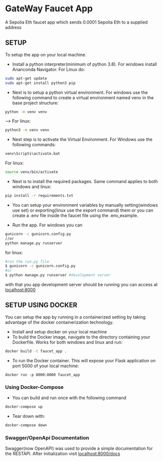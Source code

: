 # GateWay Faucet App

A Sepolia Eth faucet app which sends 0.0001 Sepolia Eth to a supplied address

## SETUP
To setup the app on your local machine.

* Install a python interpreter(minimum of python 3.8). For windows install Ananconda Navigator. For Linux do:
```bash
sudo apt-get update
sudo apt-get install python3 pip
```

* Next is to setup a python virtual environment. For windows use the following command to create a virtual environment named venv in the base project structure:
```cmd
python -m venv venv
```
--> For linux:
```bash
python3 -m venv venv
```

* Next step is to activate the Virtual Environment. For Windows use the following commands:
```cmd
venv\Scripts\activate.bat
```
For linux:
```bash
source venv/bin/activate
```

* Next is to install the required packages. Same command applies to both windows and linux:
```bash
pip install -r requirements.txt
```

* You can setup your environment variables by manually setting(windows use set) or exporting(linux use the export command) them or you can create a .env file inside the faucet file using the .env_example.


* Run the app. For windows you can
```cmd
gunicorn -c gunicorn.config.py
//or
python manage.py runserver
```
for linux:
```bash
#run the run.py file
$ gunicorn -c gunicorn.config.py
#or 
$ python manage.py runserver #development server
```

with that you app development server should be running you can access at [localhost:8000](localhost:8000)


## SETUP USING DOCKER
You can setup the app by running in a containerized setting by taking advantage of the docker containerization technology.

* Install and setup docker on your local machine
* To build the Docker image, navigate to the directory containing your Dockerfile. Works for both windows and linux and run:

```bash
docker build -t faucet_app .
```
* To run the Docker container. This will expose your Flask application on port 5000 of your local machine:

```docker
docker run -p 8000:8000 faucet_app
```
### Using Docker-Compose
* You can build and run once with the following command

```bash
docker-compose up
```
* Tear down with:

```bash
docker-compose down
```

### Swagger/OpenApi Documentation
Swagger(now OpenAPI) was used to provide a simple documentation for the RESTAPI. After initialization visit [localhost:8000/docs](localhost:8000/docs)